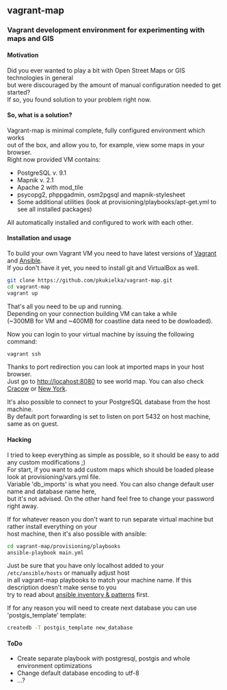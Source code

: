 ## vagrant-map

### Vagrant development environment for experimenting with maps and GIS


#### Motivation
Did you ever wanted to play a bit with Open Street Maps or GIS technologies in general  
but were discouraged by the amount of manual configuration needed to get started?  
If so, you found solution to your problem right now.


#### So, what is a solution?
Vagrant-map is minimal complete, fully configured environment which works  
out of the box, and allow you to, for example, view some maps in your browser.  
Right now provided VM contains:

  - PostgreSQL v. 9.1
  - Mapnik v. 2.1
  - Apache 2 with mod_tile
  - psycopg2, phppgadmin, osm2pgsql and mapnik-stylesheet
  - Some additional utilities (look at provisioning/playbooks/apt-get.yml to see all installed packages)

All automatically installed and configured to work with each other.

#### Installation and usage
To build your own Vagrant VM you need to have latest versions of 
[Vagrant](http://www.vagrantup.com/) and [Ansible](http://ansible.cc/).  
If you don't have it yet, you need to install git and VirtualBox as well.

```bash
git clone https://github.com/pkukielka/vagrant-map.git
cd vagrant-map
vagrant up
```  

That's all you need to be up and running.  
Depending on your connection building VM can take a while  
(~300MB for VM and ~400MB for coastline data need to be dowloaded).

Now you can login to your virtual machine by issuing the following command:

```bash
vagrant ssh
```

Thanks to port redirection you can look at imported maps in your host browser.  
Just go to [http://locahost:8080](http://locahost:8080) to see world map. You can also check
[Cracow](http://localhost:8080/?zoom=15&lat=50.06013&lon=19.94137&layers=B) or
[New York](http://localhost:8080/?zoom=10&lat=40.84975&lon=-73.81733&layers=B).

It's also possible to connect to your PostgreSQL database from the host machine.  
By default port forwarding is set to listen on port 5432 on host machine, same as on guest.

#### Hacking
I tried to keep everything as simple as possible, so it should be easy to add any custom modifications ;)  
For start, if you want to add custom maps which should be loaded please look at provisioning/vars.yml file.  
Variable 'db_imports' is what you need. You can also change default user name and database name here,  
but it's not advised. On the other hand feel free to change your password right away.

If for whatever reason you don't want to run separate virtual machine but rather install everything on your  
host machine, then it's also possible with ansible:

```bash
cd vagrant-map/provisioning/playbooks
ansible-playbook main.yml
```

Just be sure that you have only localhost added to your ``` /etc/ansible/hosts``` or manually  adjust host  
in all vagrant-map playbooks to match your machine name. If this description doesn't make sense to you  
try to read about [ansible inventory & patterns](http://ansible.cc/docs/patterns.html) first.

If for any reason you will need to create next database you can use 'postgis_template' template:

```bash
createdb -T postgis_template new_database
```

#### ToDo

- Create separate playbook with postgresql, postgis and whole environment optimizations
- Change default database encoding to utf-8
- ...?